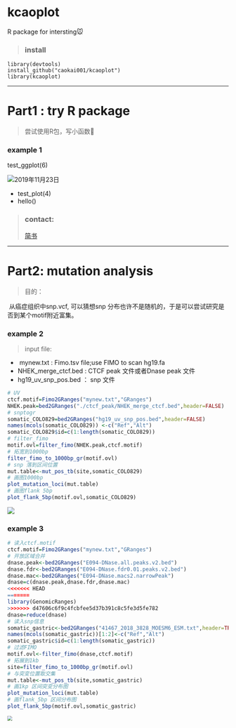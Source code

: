 # kcaoplot
R package for intersting🐭

>### install
```
library(devtools)
install_github("caokai001/kcaoplot")
library(kcaoplot)
```
---
# Part1 : try R package
> 尝试使用R包，写小函数🐻

### example 1

test_ggplot(6)

![2019年11月23日](https://upload-images.jianshu.io/upload_images/9589088-c0ea6db681989e36.png?imageMogr2/auto-orient/strip%7CimageView2/2/w/1240)
- test_plot(4)
- hello()

>### contact: 
>[简书](https://www.jianshu.com/p/b5bc50d4c1d0)

---




# Part2: mutation analysis

> 目的：

​	从癌症组织中snp.vcf, 可以猜想snp 分布也许不是随机的，于是可以尝试研究是否到某个motif附近富集。

### example 2





> input file:

- ​          mynew.txt            :    Fimo.tsv file;use FIMO to scan hg19.fa
- NHEK_merge_ctcf.bed :    CTCF peak 文件或者Dnase peak 文件
- hg19_uv_snp_pos.bed ： snp 文件



```R
# UV
ctcf.motif=Fimo2GRanges("mynew.txt","GRanges")
NHEK.peak=bed2GRanges("./ctcf_peak/NHEK_merge_ctcf.bed",header=FALSE)
# snptogr
somatic_COLO829=bed2GRanges("hg19_uv_snp_pos.bed",header=FALSE)
names(mcols(somatic_COLO829)) <-c("Ref","Alt")
somatic_COLO829$id=c(1:length(somatic_COLO829))
# filter_fimo
motif.ovl=filter_fimo(NHEK.peak,ctcf.motif)
# 拓宽到1000bp
filter_fimo_to_1000bp_gr(motif.ovl)
# snp 落到区间位置
mut.table<-mut_pos_tb(site,somatic_COLO829)
# 画图1000bp
plot_mutation_loci(mut.table)
# 画图flank 5bp
plot_flank_5bp(motif.ovl,somatic_COLO829)

```

![](https://upload-images.jianshu.io/upload_images/9589088-d4adfa1ca0722af2.png?imageMogr2/auto-orient/strip%7CimageView2/2/w/1240)

### example 3

```R
# 读入ctcf.motif
ctcf.motif=Fimo2GRanges("mynew.txt","GRanges")
# 开放区域合并
dnase.peak<-bed2GRanges("E094-DNase.all.peaks.v2.bed")
dnase.fdr<-bed2GRanges("E094-DNase.fdr0.01.peaks.v2.bed")
dnase.mac<-bed2GRanges("E094-DNase.macs2.narrowPeak")
dnase=c(dnase.peak,dnase.fdr,dnase.mac)
<<<<<<< HEAD
=======
library(GenomicRanges)
>>>>>>> d47606c6f9c4fcbfee5d37b391c8c5fe3d5fe782
dnase=reduce(dnase)
# 读入snp信息
somatic_gastric<-bed2GRanges("41467_2018_3828_MOESM6_ESM.txt",header=TRUE)
names(mcols(somatic_gastric))[1:2]<-c("Ref","Alt")
somatic_gastric$id=c(1:length(somatic_gastric))
# 过滤FIMO
motif.ovl<-filter_fimo(dnase,ctcf.motif)
# 拓展到1kb
site=filter_fimo_to_1000bp_gr(motif.ovl)
# 与突变位置取交集
mut.table<-mut_pos_tb(site,somatic_gastric)
# 画1kp 区间突变分布图
plot_mutation_loci(mut.table)
# 画flank_5bp 区间分布图
plot_flank_5bp(motif.ovl,somatic_gastric)
```

<img src="https://upload-images.jianshu.io/upload_images/9589088-45f2283c607b2157.png?imageMogr2/auto-orient/strip%7CimageView2/2/w/1240" style="zoom: 67%;" />


